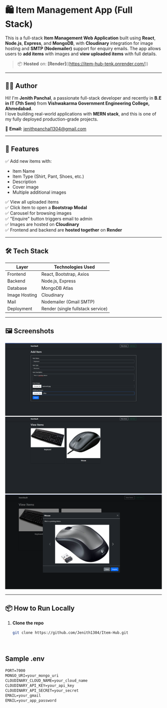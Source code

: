 # 🛍️ Item Management App (Full Stack)

This is a full-stack **Item Management Web Application** built using **React**, **Node.js**, **Express**, and **MongoDB**, with **Cloudinary** integration for image hosting and **SMTP (Nodemailer)** support for enquiry emails. The app allows users to **add items** with images and **view uploaded items** with full details.

> 📦 **Hosted** on: **[Render]**((https://item-hub-tenk.onrender.com/))

---

## 👨‍💻 Author

Hi! I'm **Jenith Panchal**, a passionate full-stack developer and recently in **B.E in IT (7th Sem)** from **Vishwakarma Government Engineering College, Ahmedabad**.  
I love building real-world applications with **MERN stack**, and this is one of my fully deployed production-grade projects.

📧 **Email:** jenithpanchal1304@gmail.com   

---

## 🚀 Features

✅ Add new items with:
- Item Name  
- Item Type (Shirt, Pant, Shoes, etc.)  
- Description  
- Cover image  
- Multiple additional images  

✅ View all uploaded items  
✅ Click item to open a **Bootstrap Modal**  
✅ Carousel for browsing images  
✅ "Enquire" button triggers email to admin  
✅ Images are hosted on **Cloudinary**  
✅ Frontend and backend are **hosted together** on **Render**  

---

## 🛠️ Tech Stack

| Layer      | Technologies Used |
|------------|-------------------|
| Frontend   | React, Bootstrap, Axios |
| Backend    | Node.js, Express |
| Database   | MongoDB Atlas |
| Image Hosting | Cloudinary |
| Mail       | Nodemailer (Gmail SMTP) |
| Deployment | Render (single fullstack service) |

---

## 🖼️ Screenshots
<img src="screenshots\Add Item.png"><br>
<img src="screenshots\View Items.png"><br>
<img src="screenshots\View Items2.png"><br>


---
## 📦 How to Run Locally

1. **Clone the repo**  
   ```bash
   git clone https://github.com/Jenith1304/Item-Hub.git
  



## Sample .env
    PORT=7000
    MONGO_URI=your_mongo_uri
    CLOUDINARY_CLOUD_NAME=your_cloud_name
    CLOUDINARY_API_KEY=your_api_key
    CLOUDINARY_API_SECRET=your_secret
    EMAIL=your_gmail
    EMAIL=your_app_password
